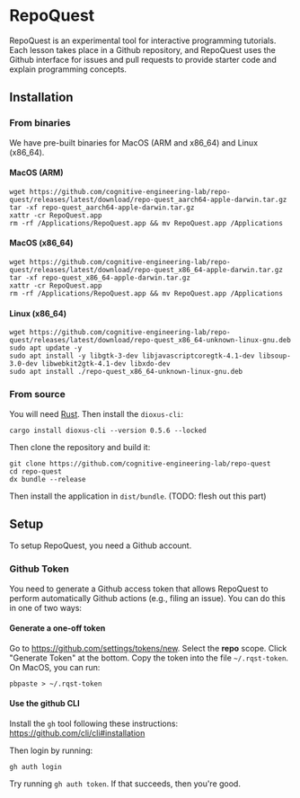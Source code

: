 # RepoQuest

RepoQuest is an experimental tool for interactive programming tutorials. Each lesson takes place in a Github repository, and RepoQuest uses the Github interface for issues and pull requests to provide starter code and explain programming concepts.

## Installation

### From binaries

We have pre-built binaries for MacOS (ARM and x86_64) and Linux (x86_64).

#### MacOS (ARM)

```console
wget https://github.com/cognitive-engineering-lab/repo-quest/releases/latest/download/repo-quest_aarch64-apple-darwin.tar.gz
tar -xf repo-quest_aarch64-apple-darwin.tar.gz
xattr -cr RepoQuest.app
rm -rf /Applications/RepoQuest.app && mv RepoQuest.app /Applications
```

#### MacOS (x86_64)

```console
wget https://github.com/cognitive-engineering-lab/repo-quest/releases/latest/download/repo-quest_x86_64-apple-darwin.tar.gz
tar -xf repo-quest_x86_64-apple-darwin.tar.gz
xattr -cr RepoQuest.app
rm -rf /Applications/RepoQuest.app && mv RepoQuest.app /Applications
```

#### Linux (x86_64)

```console
wget https://github.com/cognitive-engineering-lab/repo-quest/releases/latest/download/repo-quest_x86_64-unknown-linux-gnu.deb
sudo apt update -y
sudo apt install -y libgtk-3-dev libjavascriptcoregtk-4.1-dev libsoup-3.0-dev libwebkit2gtk-4.1-dev libxdo-dev
sudo apt install ./repo-quest_x86_64-unknown-linux-gnu.deb
```

### From source

You will need [Rust](https://rustup.rs/). Then install the `dioxus-cli`:

```console
cargo install dioxus-cli --version 0.5.6 --locked
```

Then clone the repository and build it:

```console
git clone https://github.com/cognitive-engineering-lab/repo-quest
cd repo-quest
dx bundle --release
```

Then install the application in `dist/bundle`. (TODO: flesh out this part)

## Setup

To setup RepoQuest, you need a Github account. 

### Github Token

You need to generate a Github access token that allows RepoQuest to perform automatically Github actions (e.g., filing an issue). You can do this in one of two ways:

#### Generate a one-off token

Go to <https://github.com/settings/tokens/new>. Select the **repo** scope. Click "Generate Token" at the bottom. Copy the token into the file `~/.rqst-token`. On MacOS, you can run:

```console
pbpaste > ~/.rqst-token
```

#### Use the github CLI

Install the `gh` tool following these instructions: <https://github.com/cli/cli#installation>

Then login by running:

```console
gh auth login
```

Try running `gh auth token`. If that succeeds, then you're good.

